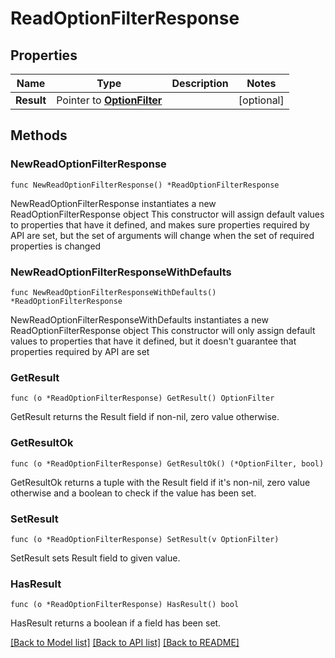 # ReadOptionFilterResponse

## Properties

Name | Type | Description | Notes
------------ | ------------- | ------------- | -------------
**Result** | Pointer to [**OptionFilter**](OptionFilter.md) |  | [optional] 

## Methods

### NewReadOptionFilterResponse

`func NewReadOptionFilterResponse() *ReadOptionFilterResponse`

NewReadOptionFilterResponse instantiates a new ReadOptionFilterResponse object
This constructor will assign default values to properties that have it defined,
and makes sure properties required by API are set, but the set of arguments
will change when the set of required properties is changed

### NewReadOptionFilterResponseWithDefaults

`func NewReadOptionFilterResponseWithDefaults() *ReadOptionFilterResponse`

NewReadOptionFilterResponseWithDefaults instantiates a new ReadOptionFilterResponse object
This constructor will only assign default values to properties that have it defined,
but it doesn't guarantee that properties required by API are set

### GetResult

`func (o *ReadOptionFilterResponse) GetResult() OptionFilter`

GetResult returns the Result field if non-nil, zero value otherwise.

### GetResultOk

`func (o *ReadOptionFilterResponse) GetResultOk() (*OptionFilter, bool)`

GetResultOk returns a tuple with the Result field if it's non-nil, zero value otherwise
and a boolean to check if the value has been set.

### SetResult

`func (o *ReadOptionFilterResponse) SetResult(v OptionFilter)`

SetResult sets Result field to given value.

### HasResult

`func (o *ReadOptionFilterResponse) HasResult() bool`

HasResult returns a boolean if a field has been set.


[[Back to Model list]](../README.md#documentation-for-models) [[Back to API list]](../README.md#documentation-for-api-endpoints) [[Back to README]](../README.md)



